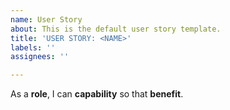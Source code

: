 ```yaml
---
name: User Story
about: This is the default user story template.
title: 'USER STORY: <NAME>'
labels: ''
assignees: ''

---
```


As a **role**, I can **capability** so that **benefit**.

